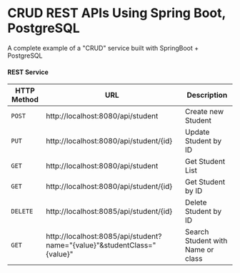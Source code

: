 # CRUD REST APIs Using Spring Boot, PostgreSQL

A complete example of a "CRUD" service built with SpringBoot + PostgreSQL


#### REST Service

|HTTP Method|URL|Description|
|---|---|---|
|`POST`|http://localhost:8080/api/student | Create new Student |
|`PUT`|http://localhost:8080/api/student/{id} | Update Student by ID |
|`GET`|http://localhost:8080/api/student | Get Student List |
|`GET`|http://localhost:8080/api/student/{id} | Get Student by ID |
|`DELETE`|http://localhost:8085/api/student/{id} | Delete Student by ID |
|`GET`|http://localhost:8085/api/student?name="{value}"&studentClass="{value}" | Search Student with Name or class |

